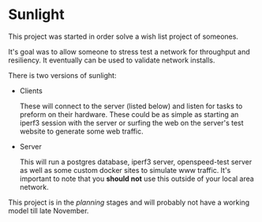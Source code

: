 # Sunlight

This project was started in order solve a wish list project of someones. 

It's goal was to allow someone to stress test a network for throughput and resiliency. It eventually can be used to validate network installs.

There is two versions of sunlight:

- Clients
    
    These will connect to the server (listed below) and listen for tasks to preform on their hardware. These could be as simple as starting an iperf3 session with the server or surfing the web on the server's test website to generate some web traffic.

- Server
    
    This will run a postgres database, iperf3 server, openspeed-test server as well as some custom docker sites to simulate www traffic. It's important to note that you **should not** use this outside of your local area network.

This project is in the *planning* stages and will probably not have a working model till late November.